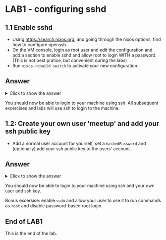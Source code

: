 # LAB1 - configuring sshd


## 1.1 Enable sshd
- Using https://search.nixos.org, and going through the nixos options, find how to configure openssh.
- On the VM console, login as root user and edit the configuration and add a section to enable sshd and allow root to login WITH a password. (This is not best pratice, but convenient during the labs)
- Run `nixos-rebuild switch` to activate your new configuration.


## Answer
<details><summary>Click to show the answer</summary>
<p>
  
```nix
  services.openssh.enable = true;
  services.openssh.permitRootLogin = "yes";
```
  
</p>
</details>

You should now be able to login to your machine using ssh.
All subsequent excercises and labs will use ssh to login to the machine.

## 1.2: Create your own user 'meetup' and add your ssh public key
- Add a normal user account for yourself, set a `hashedPassword` and (optionally) add your ssh public key to the users' account.

## Answer
<details><summary>Click to show the answer</summary>
<p>
  
```nix
  users.users.meetup = {
    hashedPassword = "$6$PpPH1dvBocKgYSgk$D9wjRfYXZWpB9BS/Cnmyc.S1lp6Ffnjl18FuCGNY724bsEGAC4UUbDSWeMVxY7iycZRFKVmUi56qOvGqv2Mmg/";
    # see https://search.nixos.org/options?channel=22.05&show=users.users.<name>.hashedPassword&query=users.users.<name>.hashedPassword
    isNormalUser = true;
    openssh.authorizedKeys.keys = [
      "ssh-ed25519 AAAAC3NzaC1lZDI1NTE5AAAAICZ3H6O6bUfOMHzPLaL3QIDz5WMqKePJdCtFN1yP9nFQ"
    ];
  };
```
  
</p>
</details>

You should now be able to login to your machine using ssh and your own user and ssh key.

Bonus excersise: enable `sudo` and allow your user to use it to run commands as `root` and disable password-based root login.

## End of LAB1
This is the end of the lab.

